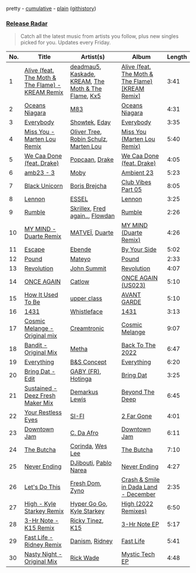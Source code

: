 pretty - [cumulative](/playlists/cumulative/Release%20Radar.md) - [plain](/playlists/plain/37i9dQZEVXbsudmxBFKW7G) ([githistory](https://github.githistory.xyz/vitokorn/spotify-playlist-archive/blob/master/playlists/plain/37i9dQZEVXbsudmxBFKW7G))

### [Release Radar](https://open.spotify.com/playlist/37i9dQZEVXbsudmxBFKW7G)

> Catch all the latest music from artists you follow, plus new singles picked for you. Updates every Friday.

| No. | Title | Artist(s) | Album | Length |
|---|---|---|---|---|
| 1 | [Alive (feat. The Moth & The Flame) - KREAM Remix](https://open.spotify.com/track/1UoMuntc5aJOQcyOOVLBST) | [deadmau5](https://open.spotify.com/artist/2CIMQHirSU0MQqyYHq0eOx), [Kaskade](https://open.spotify.com/artist/6TQj5BFPooTa08A7pk8AQ1), [KREAM](https://open.spotify.com/artist/0DdDnziut7wOo6cAYWVZC5), [The Moth & The Flame](https://open.spotify.com/artist/6Fk18HpdnXUsKWpN9mPb9R), [Kx5](https://open.spotify.com/artist/2avRYQUWQpIkzJOEkf0MdY) | [Alive (feat. The Moth & The Flame) [KREAM Remix]](https://open.spotify.com/album/7HAUUOLlECQ4ftGYtQeIV6) | 3:41 |
| 2 | [Oceans Niagara](https://open.spotify.com/track/1YTS8ssbRuAEXBbTU7PcDZ) | [M83](https://open.spotify.com/artist/63MQldklfxkjYDoUE4Tppz) | [Oceans Niagara](https://open.spotify.com/album/1erWX7EOziL7e5jgkM5JoX) | 4:31 |
| 3 | [Everybody](https://open.spotify.com/track/6tqyRX0bxODUHzIC7iHWo1) | [Showtek](https://open.spotify.com/artist/3gk0OYeLFWYupGFRHqLSR7), [Eday](https://open.spotify.com/artist/1DajAF38R7F2KDAzv8ztSh) | [Everybody](https://open.spotify.com/album/2lefhIjLZWC0vRr6iu7n5b) | 3:35 |
| 4 | [Miss You - Marten Lou Remix](https://open.spotify.com/track/678Q289w5b7FEA2zoF9fQ1) | [Oliver Tree](https://open.spotify.com/artist/6TLwD7HPWuiOzvXEa3oCNe), [Robin Schulz](https://open.spotify.com/artist/3t5xRXzsuZmMDkQzgOX35S), [Marten Lou](https://open.spotify.com/artist/7MmHXD2ESooP0XdgrVuKTK) | [Miss You (Marten Lou Remix)](https://open.spotify.com/album/3oyjkxpDH4nqMtCPnuywaI) | 5:40 |
| 5 | [We Caa Done (feat. Drake)](https://open.spotify.com/track/6rb3wFQ66EWR7DcPG0oEE1) | [Popcaan](https://open.spotify.com/artist/62DmErcU7dqZbJaDqwsqzR), [Drake](https://open.spotify.com/artist/3TVXtAsR1Inumwj472S9r4) | [We Caa Done (feat. Drake)](https://open.spotify.com/album/4yJNcgX3otzDbMMyrdJBN5) | 4:05 |
| 6 | [amb23 - 3](https://open.spotify.com/track/6Ijhu0qHD0uSUsnQA1MJ9v) | [Moby](https://open.spotify.com/artist/3OsRAKCvk37zwYcnzRf5XF) | [Ambient 23](https://open.spotify.com/album/5iXHMwhLzhDSs7e0WK4svQ) | 5:23 |
| 7 | [Black Unicorn](https://open.spotify.com/track/1WSF0LJGwJkYejuMtyJVuA) | [Boris Brejcha](https://open.spotify.com/artist/6caPJFLv1wesmM7gwK1ACy) | [Club Vibes Part 05](https://open.spotify.com/album/5ad6LcmH6riZRxu4VzI7Vf) | 8:05 |
| 8 | [Lennon](https://open.spotify.com/track/6KCmJ8VI6VYNRNubSqi0Ck) | [ESSEL](https://open.spotify.com/artist/2ucdZN7GyBGxIKHIzksnXc) | [Lennon](https://open.spotify.com/album/4Whx04xrZZSzMWhKduRWFI) | 3:25 |
| 9 | [Rumble](https://open.spotify.com/track/1GfBLbAhZUWdseuDqhocmn) | [Skrillex](https://open.spotify.com/artist/5he5w2lnU9x7JFhnwcekXX), [Fred again..](https://open.spotify.com/artist/4oLeXFyACqeem2VImYeBFe), [Flowdan](https://open.spotify.com/artist/07CimrZi5vs9iEao47TNQ4) | [Rumble](https://open.spotify.com/album/6YVJQPJNzHbqgBblpMSPUi) | 2:26 |
| 10 | [MY MIND - Duarte Remix](https://open.spotify.com/track/6BEAYuiyGLW1qEzwROV26G) | [MATVEÏ](https://open.spotify.com/artist/2c8JocB8eI6cCGaF5xGoT1), [Duarte](https://open.spotify.com/artist/11ofEe58zrex8X5NBbWhsk) | [MY MIND (Duarte Remix)](https://open.spotify.com/album/6dOb32eRDgw7APDZ6REMPj) | 4:26 |
| 11 | [Escape](https://open.spotify.com/track/4Q3rbk2Xj8T84MdJyWF1Xf) | [Ebende](https://open.spotify.com/artist/0DOiT9J5OrviDfUhBAkJAE) | [By Your Side](https://open.spotify.com/album/1X6h8eaID0CwGQg8STnXhp) | 5:02 |
| 12 | [Pound](https://open.spotify.com/track/77g7kCmGqiCzOePWYX3SmO) | [Mateyo](https://open.spotify.com/artist/0B0O3zN1qA3VmxGoF7sHiE) | [Pound](https://open.spotify.com/album/29AhEOuMHj5qPdUFRWsI3K) | 2:33 |
| 13 | [Revolution](https://open.spotify.com/track/1vlnbR9iKNLCAlEDNSBrxj) | [John Summit](https://open.spotify.com/artist/7kNqXtgeIwFtelmRjWv205) | [Revolution](https://open.spotify.com/album/6A1uNJqYuAhldH89hy70od) | 4:07 |
| 14 | [ONCE AGAIN](https://open.spotify.com/track/7mwDyHlB7NIpldBNUKemNC) | [Catlow](https://open.spotify.com/artist/0XxDrKbIfa9kLC5kUAuaD9) | [ONCE AGAIN (US023)](https://open.spotify.com/album/0BgrgpVWHUw5PSlqqwCLpW) | 5:10 |
| 15 | [How It Used To Be](https://open.spotify.com/track/0htJd0EsowjMIGuTgGlQeA) | [upper class](https://open.spotify.com/artist/2NtGuhjeGjxetrptLSQHV0) | [AVANT GARDE](https://open.spotify.com/album/2w9BRYC6KLBmcdS0TroSVY) | 5:10 |
| 16 | [1431](https://open.spotify.com/track/1XkK5LEzDavH6KJboyJhoT) | [Whistleface](https://open.spotify.com/artist/7KnYUpS6tznoeCp8LeJI1D) | [1431](https://open.spotify.com/album/5nCRNMeohSWEXKcS3onUL3) | 3:13 |
| 17 | [Cosmic Melange - Original mix](https://open.spotify.com/track/2AXCxPetPQUUCu2por8MfB) | [Creamtronic](https://open.spotify.com/artist/0bi5GVtjtq3yOVz8MltBnd) | [Cosmic Melange](https://open.spotify.com/album/5FgO9Oybuvq5HjEVxgzrVc) | 9:07 |
| 18 | [Bandit - Original Mix](https://open.spotify.com/track/4Enr0d2jKYptuH4kuErOwa) | [Metha](https://open.spotify.com/artist/72o4pbcE2sk2pm2KMhBTW3) | [Back To The 2022](https://open.spotify.com/album/1jHalq3gTJEjEJcgpiFXo0) | 6:47 |
| 19 | [Everything](https://open.spotify.com/track/189jSJnh0b9tCxDcsk9F0T) | [B&S Concept](https://open.spotify.com/artist/3gyVOJo1Rbdw9151SqIHmW) | [Everything](https://open.spotify.com/album/6lGcIBaZIRAhtGIpbfxKuh) | 6:20 |
| 20 | [Bring Dat - Edit](https://open.spotify.com/track/3HJtuqhvCoG2b0aHgUpAD9) | [GABY (FR)](https://open.spotify.com/artist/1PgJaMvpaZ8UW4htex4Pnu), [Hotinga](https://open.spotify.com/artist/0UKxzPGay2En9BDF9LEtF6) | [Bring Dat](https://open.spotify.com/album/0cBvAK3zokCEbIFQ0p5ymj) | 3:25 |
| 21 | [Sustained - Deez Fresh Maker Mix](https://open.spotify.com/track/16Ty98EnQ0EsI4bdr3Nkw7) | [Demarkus Lewis](https://open.spotify.com/artist/68fzfWiT3Mlyy93zT2mnyl) | [Beyond The Deep](https://open.spotify.com/album/6O820l7fm5fIuOJoVdbE0F) | 6:45 |
| 22 | [Your Restless Eyes](https://open.spotify.com/track/6tkxnubAWhR9OYLovl1phx) | [SI-FI](https://open.spotify.com/artist/2IZuUOaBZX6lMmbRK1GLcv) | [2 Far Gone](https://open.spotify.com/album/4rlBVcNUFy68FdO5CAYxIE) | 4:01 |
| 23 | [Downtown Jam](https://open.spotify.com/track/5P2nxlC7M1sb02BtRV61NY) | [C. Da Afro](https://open.spotify.com/artist/3KIoRRStpaPgCtJC05uSM3) | [Downtown Jam](https://open.spotify.com/album/2mJOLRPsnTAjU0ERko0N8Y) | 6:11 |
| 24 | [The Butcha](https://open.spotify.com/track/5ESvWxB6IZFJDkOqlJ4MwF) | [Corinda](https://open.spotify.com/artist/56SCPiAP5e58HSZVTnqARK), [Wes Lee](https://open.spotify.com/artist/5jX2NDv1nyXv0FCEP3gqwR) | [The Butcha](https://open.spotify.com/album/1fhO5nTdlgFWtkW7p5S849) | 7:10 |
| 25 | [Never Ending](https://open.spotify.com/track/2dv0aIjrZeTNPfno195pD8) | [DJibouti](https://open.spotify.com/artist/2PyUWRpP3uy6MrZB1rPxQw), [Pablo Narea](https://open.spotify.com/artist/5p8jrSEwzfpHlBrGlYgDIo) | [Never Ending](https://open.spotify.com/album/4wV9lUxjVwf4U9xTrvcqjk) | 4:27 |
| 26 | [Let's Do This](https://open.spotify.com/track/1CIgEftRKUr1QnxHn4W3gt) | [Fresh Dom](https://open.spotify.com/artist/2ZZHwQD18fRq8OaEdVRijQ), [Zyno](https://open.spotify.com/artist/44aRJRa2jSc7zwYF36OOrP) | [Crash & Smile in Dada Land - December](https://open.spotify.com/album/7pDKTgRlgOhaH1vY7NAoKl) | 2:35 |
| 27 | [High - Kyle Starkey Remix](https://open.spotify.com/track/2JmMJnI7ayRDa3T6szpUpM) | [Hyper Go Go](https://open.spotify.com/artist/0qmNfpBqNTC0gldJ4B48Ir), [Kyle Starkey](https://open.spotify.com/artist/1crvHImsszKXTJr4wsOPhe) | [High (2022 Remixes)](https://open.spotify.com/album/5QGnXC0ZQqnfnpkE0L4SYL) | 6:50 |
| 28 | [3-Hr Note - K15 Remix](https://open.spotify.com/track/6N1yZTFtDZLrrAHn1pfwIG) | [Ricky Tinez](https://open.spotify.com/artist/2DvaNQDOAnhR1MXCFF7T98), [K15](https://open.spotify.com/artist/2CcySBwLtpPpzUwxfszvvt) | [3-Hr Note EP](https://open.spotify.com/album/61oAyFJWzXkURObGNFfltN) | 5:17 |
| 29 | [Fast Life - Ridney Remix](https://open.spotify.com/track/3HuA91OPnqzdNcEzghcftl) | [Danism](https://open.spotify.com/artist/33oIgfx0JBQbBc82QY0EKu), [Ridney](https://open.spotify.com/artist/5UmoeWk7RM3v9w1DUL4XUD) | [Fast Life](https://open.spotify.com/album/6PcVs5INNyar8WEElBJS2k) | 5:41 |
| 30 | [Nasty Night - Original Mix](https://open.spotify.com/track/0tQEwTOhU7vLtEQW89fBhf) | [Rick Wade](https://open.spotify.com/artist/1HaiySQ7RMsuvfCEVML84p) | [Mystic Tech EP](https://open.spotify.com/album/0YJ0tijXTNwAVwzustgeIF) | 4:48 |